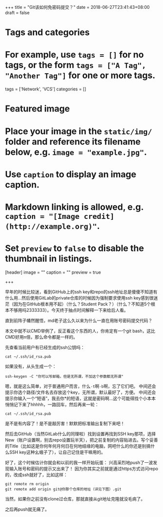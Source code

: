 +++
title = "Git该如何免密码提交？"
date = 2018-06-27T23:41:43+08:00
draft = false

# Tags and categories
# For example, use `tags = []` for no tags, or the form `tags = ["A Tag", "Another Tag"]` for one or more tags.
tags = ['Network', 'VCS']
categories = []

# Featured image
# Place your image in the `static/img/` folder and reference its filename below, e.g. `image = "example.jpg"`.
# Use `caption` to display an image caption.
#   Markdown linking is allowed, e.g. `caption = "[Image credit](http://example.org)"`.
# Set `preview` to `false` to disable the thumbnail in listings.
[header]
image = ""
caption = ""
preview = true

+++

早年的时候比较迷，看到GitHub上的ssh key和repo的ssh地址总是傻傻不知道有什么用...然后使用GitLab的private仓库的时候因为强制要求使用ssh key感到很迷茫（因为在GitHub根本用不起）（什么？Student Pack？）（什么？不知道5个根本不够用吗2333333）。今天终于抽点时间解释一下来给后人看。

直到前阵子幡然醒悟，md老子这么久以来为什么一直在用账号密码提交代码？

本文中就不以CMD举例了，反正看这个东西的人，你肯定有一个git bash，这比CMD好用n倍，那么命令都是一样的。

先查看当前用户有已经生成的ssh公钥吗：
```shell
cat ~/.ssh/id_rsa.pub
```

如果没有，从头生成一个：

```shell
ssh-keygen -C "你可以写邮箱，但是无所谓，不加这个参数都无所谓"
```

嗯，就是这么简单，对于普通用户而言，什么`-t`啊`-b`啊，忘了它们吧。
中间还会提示你选个路径/文件名去存放这个key，无所谓，默认最好了，方便。
中间还会提示你输入一个“短语”，我去你*的短语，这就是密码啊...这个可能得找个小本本悄悄记下来了hhhhh，一路回车，然后再来一轮：

```shell
cat ~/.ssh/id_rsa.pub
```

是不是有内容了！是不是敲厉害！默默把标准输出复制下来吧！

然后去GitHub（当然GitLab什么的同理啦）找到设置再找到SSH key那项，选择New（账户设置啊，别去repo设置玩半天），把之前复制的内容贴进去。写个妥善的Title（比如这是你何年何月何日在何地结缘的电脑，网吧什么的你还是别搞什么SSH key这种幺蛾子了），让自己记住是干嘛用的。

好了，这个时候估计你就会和以前的我一样开始玩蛋：
兴高采烈地push了一波发现输入账号和密码的提示又出来了！
因为你其实之前就是通过https方式访问repo的，改成ssh就好了，比如这样：

```shell
git remote rm origin
git remote add origin git@你那个仓库的地址（详见下图）.git
```

当然，如果你之前没有clone过仓库，那就直接从git地址克隆就没毛病了。

之后再push就无痛了。